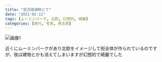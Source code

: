 ```yaml
---
title: "宮沢湖湖畔にて"
date: "2021-02-11"
tags: [ムーミンパーク, 北欧, 幻想的, 綺麗]
categories: [旅行, 写真, 埼玉県]
---
```


![画像1](https://assets.st-note.com/img/1613001427921-AgwQqHhaE8.jpg)

近くにムーミンパークがあり北欧をイメージして街全体が作られているのですが、夜は建物とかも消えてしまいますが幻想的で綺麗でした

